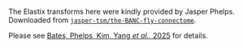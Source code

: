 The Elastix transforms here were kindly provided by Jasper Phelps.
Downloaded from [`jasper-tsm/the-BANC-fly-connectome`](https://github.com/jasper-tms/the-BANC-fly-connectome/tree/f95011569f81b583fe3b6a32ed663e307c514264/fanc/transforms/transform_parameters/vnc_240721).

Please see [Bates, Phelps, Kim, Yang _et al._, 2025](https://doi.org/10.1101/2025.07.31.667571) for details.